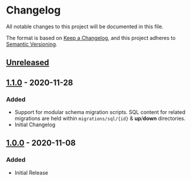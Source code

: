 # Changelog
All notable changes to this project will be documented in this file.

The format is based on [Keep a Changelog](https://keepachangelog.com/en/1.0.0/),
and this project adheres to [Semantic Versioning](https://semver.org/spec/v2.0.0.html).

## [Unreleased]

## [1.1.0] - 2020-11-28
### Added
- Support for modular schema migration scripts. SQL content for related migrations are held within `migrations/sql/{id}` & **up**/**down** directories.
- Initial Changelog

## [1.0.0] - 2020-11-08
### Added
- Initial Release

[Unreleased]: https://github.com/sudowing/service-engine-docker/compare/HEAD...v1.1.0
[1.1.0]: https://github.com/sudowing/service-engine-docker/compare/v1.0.0...v1.1.0
[1.0.0]: https://github.com/sudowing/service-engine-docker/releases/tag/v1.0.0

